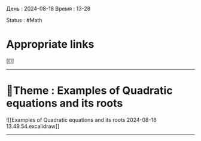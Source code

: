 День : 2024-08-18 
Время : 13-28

Status : #Math  


# Appropriate links
[[]]

---

# 📏Theme : Examples of Quadratic equations and its roots



![[Examples of Quadratic equations and its roots 2024-08-18 13.49.54.excalidraw]]











---
